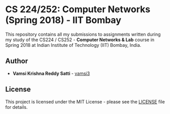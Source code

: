 # CS 224/252: Computer Networks (Spring 2018) - IIT Bombay

This repository contains all my submissions to assignments written during my study of the CS224 / CS252 - **Computer Networks & Lab** course in Spring 2018 at Indian Institute of Technology (IIT) Bombay, India.

## Author

- **Vamsi Krishna Reddy Satti** - [vamsi3](https://github.com/vamsi3)

## License

This project is licensed under the MIT License - please see the [LICENSE](https://github.com/vamsi3/IITB-Operating-Systems/blob/master/LICENSE) file for details.